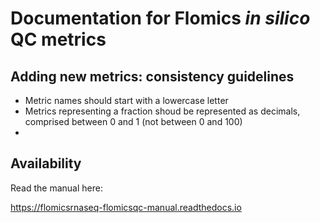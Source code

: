 # Documentation for Flomics *in silico* QC metrics 

## Adding new metrics: consistency guidelines

- Metric names should start with a lowercase letter
- Metrics representing a fraction shoud be represented as decimals, comprised between 0 and 1 (not between 0 and 100)
- 
## Availability

Read the manual here: 

https://flomicsrnaseq-flomicsqc-manual.readthedocs.io

